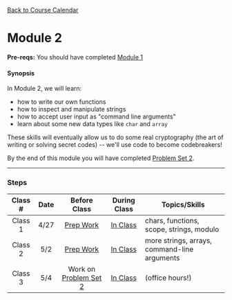 [Back to Course Calendar](../../..)
# Module 2

**Pre-reqs:** You should have completed [Module 1](../module1)

#### Synopsis 

In Module 2, we will learn:
* how to write our own functions
* how to inspect and manipulate strings
* how to accept user input as "command line arguments"
* learn about some new data types like `char` and `array`

These skills will eventually allow us to do some real cryptography (the art of writing or solving secret codes) -- we'll use code to become codebreakers!

By the end of this module you will have completed [Problem Set 2](./materials/problem-set).

*** 

### Steps

Class # | Date | Before Class | During Class | Topics/Skills
:--------:|:---:|:------------:|:------------:|-----------------------|
Class 1 | 4/27 | [Prep Work](./materials/class1-prep) | [In Class](./materials/class1) | chars, functions, scope, strings, modulo|
Class 2 | 5/2 | [Prep Work](./materials/class2-prep) | [In Class](./materials/class2) | more strings, arrays, command-line arguments |
Class 3 | 5/4 | Work on [Problem Set 2](./materials/problem-set) | [In Class](./materials/class3) | (office hours!)|


  
